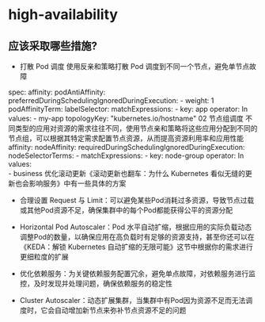 # high-availability

## 应该采取哪些措施?

- 打散 Pod 调度
使用反亲和策略打散 Pod 调度到不同一个节点，避免单节点故障

spec:
  affinity:
    podAntiAffinity:
      preferredDuringSchedulingIgnoredDuringExecution:
      - weight: 1
        podAffinityTerm:
          labelSelector: 
            matchExpressions:
            - key: app
              operator: In
              values:
              -  my-app
          topologyKey: "kubernetes.io/hostname"
02 
节点组调度
不同类型的应用对资源的需求往往不同，使用节点亲和策略将这些应用分配到不同的节点组，可以根据其特定需求配置节点资源，从而提高资源利用率和应用性能
  affinity:
    nodeAffinity:
      requiredDuringSchedulingIgnoredDuringExecution:
        nodeSelectorTerms:
        - matchExpressions:
          - key: node-group
            operator: In
            values:                 
            - business
优化滚动更新《滚动更新也翻车：为什么 Kubernetes 看似无缝的更新也会影响服务》中有一些具体的方案

- 合理设置 Request 与 Limit：可以避免某些Pod消耗过多资源，导致节点过载或其他Pod资源不足，确保集群中的每个Pod都能获得公平的资源分配

- Horizontal Pod Autoscaler：Pod 水平自动扩缩，根据应用的实际负载动态调整Pod的数量，以确保应用在高负载时有足够的资源支持，甚至你还可以在《KEDA：解锁 Kubernetes 自动扩缩的无限可能》这节中根据你的需求进行更细粒度的扩展

- 优化依赖服务：为关键依赖服务配置冗余，避免单点故障，对依赖服务进行监控，及时发现并处理问题，确保依赖服务的稳定性

- Cluster Autoscaler：动态扩展集群，当集群中有Pod因为资源不足而无法调度时，它会自动增加新节点来弥补节点资源不足的问题



